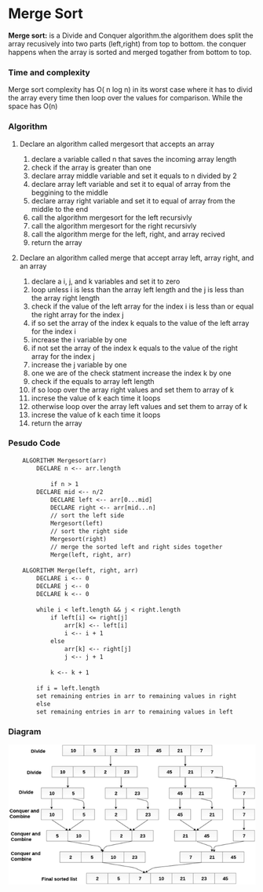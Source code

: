 # Merge Sort

**Merge sort:** is a Divide and Conquer algorithm.the algorithem does split the array recusively into two parts (left,right) from top to bottom. the conquer happens when the array is sorted and merged togather from bottom to top.

### Time and complexity

Merge sort complexity has O( n log n) in its worst case where it has to divid the array every time then loop over the values for comparison. While the space has O(n)


### Algorithm

1. Declare an algorithm called mergesort that accepts an array

   1. declare a variable called n that saves the incoming array length
   2. check if the array is greater than one
   3. declare array middle variable and set it equals to n divided by 2
   4. declare array left variable and set it to equal of array from the beggining to the middle
   5. declare array right variable and set it to equal of array from the middle to the end
   6. call the algorithm mergesort for the left recursivly
   7. call the algorithm mergesort for the right recursivly
   8. call the algorithm merge for the left, right, and array recived
   9. return the array

2. Declare an algorithm called merge that accept array left, array right, and an array

   1. declare a i, j, and k variables and set it to zero
   2. loop unless i is less than the array left length and the j is less than the array right length
   3. check if the value of the left array for the index i is less than or equal the right array for the index j
   4. if so set the array of the index k equals to the value of the left array for the index i
   5. increase the i variable by one
   6. if not set the array of the index k equals to the value of the right array for the index j
   7. increase the j variable by one
   8. one we are of the check statment increase the index k by one
   9. check if the equals to array left length
   10. if so loop over the array right values and set them to array of k
   11. increse the value of k each time it loops
   12. otherwise loop over the array left values and set them to array of k
   13. increse the value of k each time it loops
   14. return the array


### Pesudo Code

        ALGORITHM Mergesort(arr)
            DECLARE n <-- arr.length

                if n > 1
            DECLARE mid <-- n/2
                DECLARE left <-- arr[0...mid]
                DECLARE right <-- arr[mid...n]
                // sort the left side
                Mergesort(left)
                // sort the right side
                Mergesort(right)
                // merge the sorted left and right sides together
                Merge(left, right, arr)

        ALGORITHM Merge(left, right, arr)
            DECLARE i <-- 0
            DECLARE j <-- 0
            DECLARE k <-- 0

            while i < left.length && j < right.length
                if left[i] <= right[j]
                    arr[k] <-- left[i]
                    i <-- i + 1
                else
                    arr[k] <-- right[j]
                    j <-- j + 1

                k <-- k + 1

            if i = left.length
            set remaining entries in arr to remaining values in right
            else
            set remaining entries in arr to remaining values in left

### Diagram

![merge-sort](https://github.com/anassawalha95/data-structures-and-algorithms/blob/main/assests/merge-sort.png)
